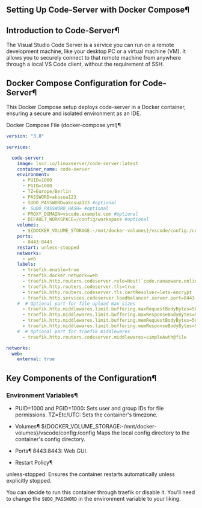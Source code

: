 ## Setting Up Code-Server with Docker Compose¶

## Introduction to Code-Server¶

The Visual Studio Code Server is a service you can run on a remote development machine, like your desktop PC or a virtual machine (VM). It allows you to securely connect to that remote machine from anywhere through a local VS Code client, without the requirement of SSH.

## Docker Compose Configuration for Code-Server¶

This Docker Compose setup deploys code-server in a Docker container, ensuring a secure and isolated environment as an IDE.

Docker Compose File (docker-compose.yml)¶
```yaml
version: "3.8"

services:

  code-server:
    image: lscr.io/linuxserver/code-server:latest
    container_name: code-server
    environment:
      - PUID=1000
      - PGID=1000
      - TZ=Europe/Berlin
      - PASSWORD=akosua123
      - SUDO_PASSWORD=akosua123 #optional
      #- SUDO_PASSWORD_HASH= #optional
      - PROXY_DOMAIN=vscode.example.com #optional
      - DEFAULT_WORKSPACE=/config/workspace #optional
    volumes:
      - ${DOCKER_VOLUME_STORAGE:-/mnt/docker-volumes}/vscode/config:/config
    ports:
      - 8443:8443
    restart: unless-stopped
    networks:
      - web
    labels:
      - traefik.enable=true
      - traefik.docker.network=web
      - traefik.http.routers.codeserver.rule=Host(`code.nanaoware.online`)
      - traefik.http.routers.codeserver.tls=true
      - traefik.http.routers.codeserver.tls.certResolver=lets-encrypt
      - traefik.http.services.codeserver.loadbalancer.server.port=8443
    #  # Optional part for file upload max sizes
      - traefik.http.middlewares.limit.buffering.maxRequestBodyBytes=50000000
      - traefik.http.middlewares.limit.buffering.maxResponseBodyBytes=50000000
      - traefik.http.middlewares.limit.buffering.memRequestBodyBytes=50000000
      - traefik.http.middlewares.limit.buffering.memResponseBodyBytes=50000000
    #  # Optional part for traefik middlewares
      - traefik.http.routers.codeserver.middlewares=simpleAuth@file

networks:
  web:
    external: true
```


## Key Components of the Configuration¶

### Environment Variables¶

* PUID=1000 and PGID=1000: Sets user and group IDs for file permissions.
TZ=Etc/UTC: Sets the container's timezone.

* Volumes¶
${DOCKER_VOLUME_STORAGE:-/mnt/docker-volumes}/vscode/config:/config Maps the local config directory to the container's config directory.

* Ports¶
8443:8443: Web GUI.
  

* Restart Policy¶

unless-stopped: Ensures the container restarts automatically unless explicitly stopped. 

You can decide to run this container through traefik or disable it. You'll need to change the ```SUDO_PASSWORD``` in the environment variable to your liking.
